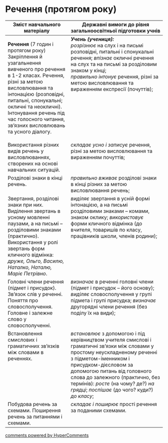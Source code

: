 <div id="hypercomments_widget" class="js-hypercomments-widget invisible"></div>

# Речення (протягом року)

<table>
  <tr>
    <td width="40%" align="center"><b>Зміст навчального матеріалу</b></td>
    <td width="60%" align="center"><b>Державні вимоги до рівня загальноосвітньої підготовки учнів</b></td>
  </tr>
<tbody>
  <tr>
    <td width="40%" style="vertical-align:top !important;">
    <p><b>Речення </b> (7 годин і протягом року)<br>
Закріплення й узагальнення вивченого про речення в 1-2 класах. Речення, різні за метою висловлювання та інтонацією (розповідні, питальні, спонукальні; окличні та неокличні).<br>
Інтонування речень під час голосного читання, зв’язних висловлювань та усного діалогу.<br></td>
    <td width="60%" style="vertical-align:top !important;">
<i><b>Учень (учениця):</b></i><br>
<i>розрізнює</i> на слух і на письмі розповідні, питальні і спонукальні речення; <i>впізнає</i> окличні речення на слух та на письмі за розділовим знаком у кінці;<br>
<i>правильно інтонує</i> речення, різні за метою висловлювання та вираженням експресії (почуттів);<br></td>
  </tr>
  <tr>
    <td width="40%" style="vertical-align:top !important;">
Використання різних видів речень у висловлюваннях, створених на основі навчальних ситуацій.<br></td>
    <td width="60%" style="vertical-align:top !important;">
<i>складає усно і записує</i> речення, різні за метою висловлювання та вираженням почуттів;</td>
  </tr>
  <tr>
    <td width="40%" style="vertical-align:top !important;">
Розділові знаки в кінці речень.</td>
    <td width="60%" style="vertical-align:top !important;">
<i>правильно вживає</i> розділові знаки в кінці різних за метою висловлювання речень;</td>
  </tr>
  <tr>
    <td width="40%" style="vertical-align:top !important;">
Звертання, розділові знаки при них. <br>
Виділення звертань в усному мовленні паузами, а на письмі – розділовими знаками (практично). Використання у ролі звертань форм кличного відмінка: <i>друже, Ольго, Василю, Наталко, Наталю, Маріє Петрівно</i>.<br></td>
    <td width="60%" style="vertical-align:top !important;">
<i>виділяє</i> звертання в усній формі інтонацією, а на письмі розділовими знаками – комами, знаком оклику; <i>використовує</i> форми кличного відмінка (до вчителя, товаришів по класу, працівників школи, членів родини);</td>
  </tr>
  <tr>
    <td width="40%" style="vertical-align:top !important;">
Головні члени речення (підмет і присудок). Зв’язок слів у реченні. Поняття про словосполучення. Головне і залежне слово у словосполученні. </td>
    <td width="60%" style="vertical-align:top !important;">
<i>визначає</i> в реченні головні члени (підмет і присудок – його основу); <i>виділяє</i> словосполучення у групі підмета і групі присудка; <i>визначає</i> другорядні члени речення (без поділу їх на види); </td>
  </tr>
  <tr>
    <td width="40%" style="vertical-align:top !important;">
Встановлення смислових і граматичних зв’язків між словами в реченнях.</td>
    <td width="60%" style="vertical-align:top !important;">
<i>встановлює</i> з допомогою і під керівництвом учителя смислові і граматичні зв’язки між словами у простому неускладненому реченні з підметом-іменником і присудком-дієсловом за допомогою питань від головного слова до залежного (практично, без термінів): <i>росте</i> (на чому? де?) <i>на грядці</i>; <i>поспішає</i> (до чого? куди?) <i>до класу</i>;</td>
  </tr>
  <tr>
    <td width="40%" style="vertical-align:top !important;">
Побудова речень за схемами. Поширення речень за питаннями і схемами. </td>
    <td width="60%" style="vertical-align:top !important;">
<i>складає і поширює</i> прості речення за поданими схемами.</td>
  </tr>
</tbody>
</table>

<div class="js-hypercomments-container">
<a href="http://hypercomments.com" class="hc-link" title="comments widget">comments powered by HyperComments</a>
</div>